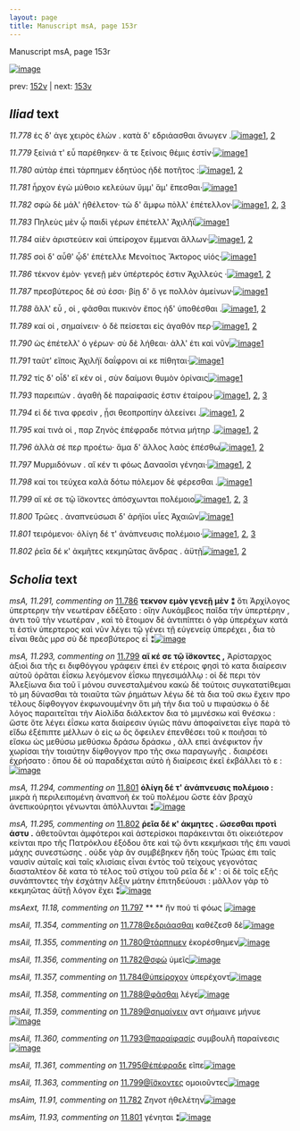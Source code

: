 ```yaml
---
layout: page
title: Manuscript msA, page 153r
---
```


Manuscript msA, page 153r

[![image](http://www.homermultitext.org/iipsrv?OBJ=IIP,1.0&FIF=/project/homer/pyramidal/deepzoom/hmt/vaimg/2017a/VA153RN_0325.tif&WID=100&CVT=JPEG)](http://www.homermultitext.org/ict2/?urn=urn:cite2:hmt:vaimg.2017a:VA153RN_0325)

prev:  [152v](../152v) | next:  [153v](../153v)

## *Iliad* text

*11.778* <a id="11.778"/> ἐς δ' άγε χειρὸς ἑλὼν . κατὰ δ' εδριάασθαι ἄνωγεν .[![image](http://www.homermultitext.org/iipsrv?OBJ=IIP,1.0&FIF=/project/homer/pyramidal/deepzoom/hmt/vaimg/2017a/VA153RN_0325.tif&RGN=0.173,0.2086,0.427,0.0225&WID=1000&CVT=JPEG)](http://www.homermultitext.org/ict2/?urn=urn:cite2:hmt:vaimg.2017a:VA153RN_0325@0.173,0.2086,0.427,0.0225)[1](#msAil_11.354), [2](#msA_11.164)

*11.779* <a id="11.779"/> ξείνιά τ' εὖ παρέθηκεν· ἅ τε ξείνοις θέμις ἐστίν·[![image](http://www.homermultitext.org/iipsrv?OBJ=IIP,1.0&FIF=/project/homer/pyramidal/deepzoom/hmt/vaimg/2017a/VA153RN_0325.tif&RGN=0.172,0.2318,0.425,0.0248&WID=1000&CVT=JPEG)](http://www.homermultitext.org/ict2/?urn=urn:cite2:hmt:vaimg.2017a:VA153RN_0325@0.172,0.2318,0.425,0.0248)[1](#msA_11.164)

*11.780* <a id="11.780"/> αὐτὰρ ἐπεὶ τάρπημεν ἐδητύος ἠδὲ ποτῆτος :[![image](http://www.homermultitext.org/iipsrv?OBJ=IIP,1.0&FIF=/project/homer/pyramidal/deepzoom/hmt/vaimg/2017a/VA153RN_0325.tif&RGN=0.171,0.2491,0.403,0.0225&WID=1000&CVT=JPEG)](http://www.homermultitext.org/ict2/?urn=urn:cite2:hmt:vaimg.2017a:VA153RN_0325@0.171,0.2491,0.403,0.0225)[1](#msAil_11.355), [2](#msA_11.164)

*11.781* <a id="11.781"/> ἦρχον ἐγὼ μύθοιο κελεύων ὔμμ' ἅμ' ἕπεσθαι·[![image](http://www.homermultitext.org/iipsrv?OBJ=IIP,1.0&FIF=/project/homer/pyramidal/deepzoom/hmt/vaimg/2017a/VA153RN_0325.tif&RGN=0.174,0.2663,0.368,0.0225&WID=1000&CVT=JPEG)](http://www.homermultitext.org/ict2/?urn=urn:cite2:hmt:vaimg.2017a:VA153RN_0325@0.174,0.2663,0.368,0.0225)[1](#msA_11.164)

*11.782* <a id="11.782"/> σφὼ δὲ μάλ' ἠθέλετον· τὼ δ' ἄμφω πὸλλ' ἐπέτελλον·[![image](http://www.homermultitext.org/iipsrv?OBJ=IIP,1.0&FIF=/project/homer/pyramidal/deepzoom/hmt/vaimg/2017a/VA153RN_0325.tif&RGN=0.17,0.2858,0.418,0.0225&WID=1000&CVT=JPEG)](http://www.homermultitext.org/ict2/?urn=urn:cite2:hmt:vaimg.2017a:VA153RN_0325@0.17,0.2858,0.418,0.0225)[1](#msAim_11.91), [2](#msAil_11.356), [3](#msA_11.164)

*11.783* <a id="11.783"/> Πηλεὺς μὲν ᾧ παιδὶ γέρων ἐπέτελλ' Ἀχιλῆϊ[![image](http://www.homermultitext.org/iipsrv?OBJ=IIP,1.0&FIF=/project/homer/pyramidal/deepzoom/hmt/vaimg/2017a/VA153RN_0325.tif&RGN=0.171,0.3046,0.38,0.0255&WID=1000&CVT=JPEG)](http://www.homermultitext.org/ict2/?urn=urn:cite2:hmt:vaimg.2017a:VA153RN_0325@0.171,0.3046,0.38,0.0255)[1](#msA_11.164)

*11.784* <a id="11.784"/> αἰὲν ἀριστεύειν καὶ ὑπείροχον ἔμμεναι ἄλλων·[![image](http://www.homermultitext.org/iipsrv?OBJ=IIP,1.0&FIF=/project/homer/pyramidal/deepzoom/hmt/vaimg/2017a/VA153RN_0325.tif&RGN=0.17,0.3233,0.426,0.024&WID=1000&CVT=JPEG)](http://www.homermultitext.org/ict2/?urn=urn:cite2:hmt:vaimg.2017a:VA153RN_0325@0.17,0.3233,0.426,0.024)[1](#msAil_11.357), [2](#msA_11.164)

*11.785* <a id="11.785"/> σοὶ δ' αὖθ' ᾧδ' ἐπέτελλε Μενοίτιος Ἄκτορος υἱός·[![image](http://www.homermultitext.org/iipsrv?OBJ=IIP,1.0&FIF=/project/homer/pyramidal/deepzoom/hmt/vaimg/2017a/VA153RN_0325.tif&RGN=0.168,0.3443,0.409,0.0203&WID=1000&CVT=JPEG)](http://www.homermultitext.org/ict2/?urn=urn:cite2:hmt:vaimg.2017a:VA153RN_0325@0.168,0.3443,0.409,0.0203)[1](#msA_11.164)

*11.786* <a id="11.786"/> τέκνον ἐμὸν· γενεῇ μὲν ὑπέρτερός ἐστιν Ἀχιλλεύς ·[![image](http://www.homermultitext.org/iipsrv?OBJ=IIP,1.0&FIF=/project/homer/pyramidal/deepzoom/hmt/vaimg/2017a/VA153RN_0325.tif&RGN=0.162,0.3586,0.456,0.0285&WID=1000&CVT=JPEG)](http://www.homermultitext.org/ict2/?urn=urn:cite2:hmt:vaimg.2017a:VA153RN_0325@0.162,0.3586,0.456,0.0285)[1](#msA_11.291), [2](#msA_11.164)

*11.787* <a id="11.787"/> πρεσβύτερος δὲ σύ ἐσσι· βίῃ δ' ὅ γε πολλὸν ἀμείνων·[![image](http://www.homermultitext.org/iipsrv?OBJ=IIP,1.0&FIF=/project/homer/pyramidal/deepzoom/hmt/vaimg/2017a/VA153RN_0325.tif&RGN=0.16,0.3811,0.433,0.0225&WID=1000&CVT=JPEG)](http://www.homermultitext.org/ict2/?urn=urn:cite2:hmt:vaimg.2017a:VA153RN_0325@0.16,0.3811,0.433,0.0225)[1](#msA_11.164)

*11.788* <a id="11.788"/> ἂλλ' εὖ , οἱ , φᾶσθαι πυκινὸν ἔπος ἠδ' ὑποθέσθαι .[![image](http://www.homermultitext.org/iipsrv?OBJ=IIP,1.0&FIF=/project/homer/pyramidal/deepzoom/hmt/vaimg/2017a/VA153RN_0325.tif&RGN=0.16,0.3983,0.426,0.0233&WID=1000&CVT=JPEG)](http://www.homermultitext.org/ict2/?urn=urn:cite2:hmt:vaimg.2017a:VA153RN_0325@0.16,0.3983,0.426,0.0233)[1](#msAil_11.358), [2](#msA_11.164)

*11.789* <a id="11.789"/> καί οἱ , σημαίνειν· ὁ δὲ πείσεται εἰς ἀγαθόν περ·[![image](http://www.homermultitext.org/iipsrv?OBJ=IIP,1.0&FIF=/project/homer/pyramidal/deepzoom/hmt/vaimg/2017a/VA153RN_0325.tif&RGN=0.16,0.4201,0.397,0.0195&WID=1000&CVT=JPEG)](http://www.homermultitext.org/ict2/?urn=urn:cite2:hmt:vaimg.2017a:VA153RN_0325@0.16,0.4201,0.397,0.0195)[1](#msA_11.164), [2](#msAil_11.359)

*11.790* <a id="11.790"/> ὡς ἐπέτελλ' ὁ γέρων· σὺ δὲ λήθεαι· ἀλλ' έτι καὶ νῦν[![image](http://www.homermultitext.org/iipsrv?OBJ=IIP,1.0&FIF=/project/homer/pyramidal/deepzoom/hmt/vaimg/2017a/VA153RN_0325.tif&RGN=0.159,0.4366,0.395,0.024&WID=1000&CVT=JPEG)](http://www.homermultitext.org/ict2/?urn=urn:cite2:hmt:vaimg.2017a:VA153RN_0325@0.159,0.4366,0.395,0.024)[1](#msA_11.164)

*11.791* <a id="11.791"/> ταῦτ' εἴποις Ἀχιλῆϊ δαΐφρονι αί κε πίθηται·[![image](http://www.homermultitext.org/iipsrv?OBJ=IIP,1.0&FIF=/project/homer/pyramidal/deepzoom/hmt/vaimg/2017a/VA153RN_0325.tif&RGN=0.159,0.4539,0.381,0.0263&WID=1000&CVT=JPEG)](http://www.homermultitext.org/ict2/?urn=urn:cite2:hmt:vaimg.2017a:VA153RN_0325@0.159,0.4539,0.381,0.0263)[1](#msA_11.164)

*11.792* <a id="11.792"/> τίς δ' οἶδ' εἴ κέν οἱ , σὺν δαίμονι θυμὸν ὀρίναις[![image](http://www.homermultitext.org/iipsrv?OBJ=IIP,1.0&FIF=/project/homer/pyramidal/deepzoom/hmt/vaimg/2017a/VA153RN_0325.tif&RGN=0.158,0.4726,0.406,0.0248&WID=1000&CVT=JPEG)](http://www.homermultitext.org/ict2/?urn=urn:cite2:hmt:vaimg.2017a:VA153RN_0325@0.158,0.4726,0.406,0.0248)[1](#msA_11.164)

*11.793* <a id="11.793"/> παρειπὼν . ἀγαθὴ δὲ παραίφασίς ἐστιν ἑταίρου·[![image](http://www.homermultitext.org/iipsrv?OBJ=IIP,1.0&FIF=/project/homer/pyramidal/deepzoom/hmt/vaimg/2017a/VA153RN_0325.tif&RGN=0.153,0.4914,0.421,0.0248&WID=1000&CVT=JPEG)](http://www.homermultitext.org/ict2/?urn=urn:cite2:hmt:vaimg.2017a:VA153RN_0325@0.153,0.4914,0.421,0.0248)[1](#msAil_11.360), [2](#msAim_11.92), [3](#msA_11.164)

*11.794* <a id="11.794"/> εἰ δέ τινα φρεσὶν , ᾗσι θεοπροπίην ἀλεείνει .[![image](http://www.homermultitext.org/iipsrv?OBJ=IIP,1.0&FIF=/project/homer/pyramidal/deepzoom/hmt/vaimg/2017a/VA153RN_0325.tif&RGN=0.158,0.5131,0.388,0.024&WID=1000&CVT=JPEG)](http://www.homermultitext.org/ict2/?urn=urn:cite2:hmt:vaimg.2017a:VA153RN_0325@0.158,0.5131,0.388,0.024)[1](#msA_11.292), [2](#msA_11.164)

*11.795* <a id="11.795"/> καί τινά οἱ , παρ Ζηνὸς ἐπέφραδε πότνια μήτηρ .[![image](http://www.homermultitext.org/iipsrv?OBJ=IIP,1.0&FIF=/project/homer/pyramidal/deepzoom/hmt/vaimg/2017a/VA153RN_0325.tif&RGN=0.159,0.5311,0.418,0.0255&WID=1000&CVT=JPEG)](http://www.homermultitext.org/ict2/?urn=urn:cite2:hmt:vaimg.2017a:VA153RN_0325@0.159,0.5311,0.418,0.0255)[1](#msAil_11.361), [2](#msA_11.164)

*11.796* <a id="11.796"/> ἀλλὰ σέ περ προέτω· ἅμα δ' ἄλλος λαὸς ἑπέσθω[![image](http://www.homermultitext.org/iipsrv?OBJ=IIP,1.0&FIF=/project/homer/pyramidal/deepzoom/hmt/vaimg/2017a/VA153RN_0325.tif&RGN=0.158,0.5499,0.392,0.0233&WID=1000&CVT=JPEG)](http://www.homermultitext.org/ict2/?urn=urn:cite2:hmt:vaimg.2017a:VA153RN_0325@0.158,0.5499,0.392,0.0233)[1](#msAil_11.362), [2](#msA_11.164)

*11.797* <a id="11.797"/> Μυρμιδόνων . αἴ κέν τι φόως Δαναοῖσι γένηαι·[![image](http://www.homermultitext.org/iipsrv?OBJ=IIP,1.0&FIF=/project/homer/pyramidal/deepzoom/hmt/vaimg/2017a/VA153RN_0325.tif&RGN=0.163,0.5701,0.394,0.0225&WID=1000&CVT=JPEG)](http://www.homermultitext.org/ict2/?urn=urn:cite2:hmt:vaimg.2017a:VA153RN_0325@0.163,0.5701,0.394,0.0225)[1](#msAext_11.18), [2](#msA_11.164)

*11.798* <a id="11.798"/> καί τοι τεύχεα καλὰ δότω πόλεμον δὲ φέρεσθαι .[![image](http://www.homermultitext.org/iipsrv?OBJ=IIP,1.0&FIF=/project/homer/pyramidal/deepzoom/hmt/vaimg/2017a/VA153RN_0325.tif&RGN=0.158,0.5889,0.417,0.0248&WID=1000&CVT=JPEG)](http://www.homermultitext.org/ict2/?urn=urn:cite2:hmt:vaimg.2017a:VA153RN_0325@0.158,0.5889,0.417,0.0248)[1](#msA_11.164)

*11.799* <a id="11.799"/> αἴ κέ σε τῷ ἴ̈σκοντες ἀπόσχωνται πολέμοιο[![image](http://www.homermultitext.org/iipsrv?OBJ=IIP,1.0&FIF=/project/homer/pyramidal/deepzoom/hmt/vaimg/2017a/VA153RN_0325.tif&RGN=0.16,0.6062,0.392,0.0233&WID=1000&CVT=JPEG)](http://www.homermultitext.org/ict2/?urn=urn:cite2:hmt:vaimg.2017a:VA153RN_0325@0.16,0.6062,0.392,0.0233)[1](#msA_11.293), [2](#msAil_11.363), [3](#msA_11.164)

*11.800* <a id="11.800"/> Τρῶες . ἀναπνεύσωσι δ' ἀρήϊοι υἷες Ἀχαιῶν[![image](http://www.homermultitext.org/iipsrv?OBJ=IIP,1.0&FIF=/project/homer/pyramidal/deepzoom/hmt/vaimg/2017a/VA153RN_0325.tif&RGN=0.158,0.6287,0.404,0.021&WID=1000&CVT=JPEG)](http://www.homermultitext.org/ict2/?urn=urn:cite2:hmt:vaimg.2017a:VA153RN_0325@0.158,0.6287,0.404,0.021)[1](#msA_11.164)

*11.801* <a id="11.801"/> τειρόμενοι· ὀλίγη δέ τ' ἀνάπνευσις πολέμοιο·[![image](http://www.homermultitext.org/iipsrv?OBJ=IIP,1.0&FIF=/project/homer/pyramidal/deepzoom/hmt/vaimg/2017a/VA153RN_0325.tif&RGN=0.154,0.6452,0.414,0.024&WID=1000&CVT=JPEG)](http://www.homermultitext.org/ict2/?urn=urn:cite2:hmt:vaimg.2017a:VA153RN_0325@0.154,0.6452,0.414,0.024)[1](#msAim_11.93), [2](#msA_11.294), [3](#msA_11.164)

*11.802* <a id="11.802"/> ῥεῖα δέ κ' ἀκμῆτες κεκμηῶτας ἄνδρας . ἀϋτῇ[![image](http://www.homermultitext.org/iipsrv?OBJ=IIP,1.0&FIF=/project/homer/pyramidal/deepzoom/hmt/vaimg/2017a/VA153RN_0325.tif&RGN=0.15,0.6632,0.425,0.0398&WID=1000&CVT=JPEG)](http://www.homermultitext.org/ict2/?urn=urn:cite2:hmt:vaimg.2017a:VA153RN_0325@0.15,0.6632,0.425,0.0398)[1](#msA_11.295), [2](#msA_11.164)

## *Scholia* text

*msA, 11.291, commenting on* [11.786](#11.786)  <a id="msA_11.291"/> **τεκνον εμὸν γενεῇ μὲν ⁑** ὅτι Ἀρχίλογος ὑπερτερην τὴν νεωτέραν ἐδέξατο : οἴην Λυκάμβεος παῖδα τὴν ὑπερτέρην , ἀντι τοῦ τὴν νεωτέραν , καὶ τὸ ἕτοιμον δὲ ἀντιπίπτει ὁ γὰρ ὑπερέχων κατά τι ἐστὶν ὑπερτερος καὶ νῦν λέγει τῷ γένει τῇ εὐγενείᾳ ὑπερέχει , δια τὸ εἶναι θεᾶς μρσ σὺ δὲ πρεσβύτερος εἶ ⁑[![image](http://www.homermultitext.org/iipsrv?OBJ=IIP,1.0&FIF=/project/homer/pyramidal/deepzoom/hmt/vaimg/2017a/VA153RN_0325.tif&RGN=0.5956,0.3636,0.1962,0.1074&WID=1000&CVT=JPEG)](http://www.homermultitext.org/ict2/?urn=urn:cite2:hmt:vaimg.2017a:VA153RN_0325@0.5956,0.3636,0.1962,0.1074)

*msA, 11.293, commenting on* [11.799](#11.799)  <a id="msA_11.293"/> **αἵ κέ σε τῷ ἴ̈σκοντες ,** Ἀρίσταρχος ἀξιοὶ δια τῆς ει διφθόγγου γράφειν ἐπεὶ ἐν ετέροις φησὶ τὸ κατα διαίρεσιν αὐτοῦ ὁρᾶται ἐΐσκω λεγόμενον ἐΐσκω πηγεσιμάλλῳ : οἱ δὲ περι τὸν Ἀλεξίωνα δια τοῦ ϊ μόνου συνεσταλμένου κακὼ δὲ τούτοις συγκατατίθεμαι τὸ μη δύνασθαι τὰ τοιαῦτα τῶν ῥημάτων λέγω δὲ τὰ δια τοῦ σκω ἔχειν προ τέλους δίφθογγον ἐκφωνουμένην ὅτι μὴ τὴν δια τοῦ υ πιφαύσκω ὁ δὲ λόγος παραιτεῖται τὴν Αἰολίδα διάλεκτον δια τὸ μιμνέσκω καὶ θνέσκω : ὥστε ὅτε λέγει ἐΐσκω κατα διαίρεσιν ὑγιῶς πάνυ ἀποφαίνεται εἶγε παρὰ τὸ εἴδω ἐξέπιπτε μέλλων ὁ εἰς ω ὃς ὄφειλεν ἐπενθέσει τοῦ κ ποιῆσαι τὸ εἴσκω ὡς μεθύσω μεθύσκω δράσω δράσκω , ἀλλ επεὶ ἀνέφικτον ἦν χωρίσαι τὴν τοιαύτην δίφθογγον προ τῆς σκω παραγωγῆς . διαιρέσει ἐχρήσατο : ὅπου δὲ οὐ παραδέχεται αὐτὸ ἡ διαίρεσις ἐκεῖ ἐκβάλλει τὸ ε :[![image](http://www.homermultitext.org/iipsrv?OBJ=IIP,1.0&FIF=/project/homer/pyramidal/deepzoom/hmt/vaimg/2017a/VA153RN_0325.tif&RGN=0.1572,0.5094,0.6376,0.2246&WID=1000&CVT=JPEG)](http://www.homermultitext.org/ict2/?urn=urn:cite2:hmt:vaimg.2017a:VA153RN_0325@0.1572,0.5094,0.6376,0.2246)

*msA, 11.294, commenting on* [11.801](#11.801)  <a id="msA_11.294"/> **ὀλίγη δέ τ' ἀνάπνευσις πολέμοιο :** μικρὰ ἡ περιλειπομένη ἀναπνοὴ ἐκ τοῦ πολέμου ὥστε ἐὰν βραχὺ ἀνεπικούρητοι γένωνται ἀπόλλυνται ⁑[![image](http://www.homermultitext.org/iipsrv?OBJ=IIP,1.0&FIF=/project/homer/pyramidal/deepzoom/hmt/vaimg/2017a/VA153RN_0325.tif&RGN=0.1532,0.716,0.6356,0.0301&WID=1000&CVT=JPEG)](http://www.homermultitext.org/ict2/?urn=urn:cite2:hmt:vaimg.2017a:VA153RN_0325@0.1532,0.716,0.6356,0.0301)

*msA, 11.295, commenting on* [11.802](#11.802)  <a id="msA_11.295"/> **ῥεῖα δέ κ' ἀκμητες . ὤσεσθαι προτὶ άστυ .** ἀθετοῦνται ἀμφότεροι καὶ ἀστερίσκοι παράκεινται ὅτι οἱκειότερον κείνται προ τῆς Πατρόκλου ἐξόδου ὅτε καὶ τῷ ὄντι κεκμήκασι τῆς ἐπι ναυσὶ μάχης συνεστώσης . οὐδε γὰρ ἂν συμβέβηκεν ἤδη τοὺς Τρώας ἐπι ταῖς ναυσὶν αὐταῖς καὶ ταῖς κλισίαις εἶναι ἐντὸς τοῦ τείχους γεγονότας διασταλτέον δὲ κατα τὸ τέλος τοῦ στίχου τοῦ ρεῖα δέ κ' : οἱ δὲ τοῖς εξῆς συνάπτοντες τὴν ἐσχάτην λέξιν μάτην ἐπιτηδεύουσι : μᾶλλον γὰρ τὸ κεκμηῶτας ἀϋτῇ λόγον ἔχει ⁑[![image](http://www.homermultitext.org/iipsrv?OBJ=IIP,1.0&FIF=/project/homer/pyramidal/deepzoom/hmt/vaimg/2017a/VA153RN_0325.tif&RGN=0.1291,0.7355,0.6717,0.0796&WID=1000&CVT=JPEG)](http://www.homermultitext.org/ict2/?urn=urn:cite2:hmt:vaimg.2017a:VA153RN_0325@0.1291,0.7355,0.6717,0.0796)

*msAext, 11.18, commenting on* [11.797](#11.797)  <a id="msAext_11.18"/> **					 				** 					 ἤν πού τί φόως 				[![image](http://www.homermultitext.org/iipsrv?OBJ=IIP,1.0&FIF=/project/homer/pyramidal/deepzoom/hmt/vaimg/2017a/VA153RN_0325.tif&RGN=0.794,0.5866,0.072,0.0278&WID=1000&CVT=JPEG)](http://www.homermultitext.org/ict2/?urn=urn:cite2:hmt:vaimg.2017a:VA153RN_0325@0.794,0.5866,0.072,0.0278)

*msAil, 11.354, commenting on* [11.778@εδριάασθαι](#11.778@εδριάασθαι)  <a id="msAil_11.354"/> καθέζεσθ δὲ[![image](http://www.homermultitext.org/iipsrv?OBJ=IIP,1.0&FIF=/project/homer/pyramidal/deepzoom/hmt/vaimg/2017a/VA153RN_0325.tif&RGN=0.463,0.1958,0.068,0.0218&WID=1000&CVT=JPEG)](http://www.homermultitext.org/ict2/?urn=urn:cite2:hmt:vaimg.2017a:VA153RN_0325@0.463,0.1958,0.068,0.0218)

*msAil, 11.355, commenting on* [11.780@τάρπημεν](#11.780@τάρπημεν)  <a id="msAil_11.355"/> ἐκορέσθημεν[![image](http://www.homermultitext.org/iipsrv?OBJ=IIP,1.0&FIF=/project/homer/pyramidal/deepzoom/hmt/vaimg/2017a/VA153RN_0325.tif&RGN=0.315,0.2446,0.069,0.0143&WID=1000&CVT=JPEG)](http://www.homermultitext.org/ict2/?urn=urn:cite2:hmt:vaimg.2017a:VA153RN_0325@0.315,0.2446,0.069,0.0143)

*msAil, 11.356, commenting on* [11.782@σφὼ](#11.782@σφὼ)  <a id="msAil_11.356"/> ὑμεῖς[![image](http://www.homermultitext.org/iipsrv?OBJ=IIP,1.0&FIF=/project/homer/pyramidal/deepzoom/hmt/vaimg/2017a/VA153RN_0325.tif&RGN=0.199,0.2821,0.027,0.0135&WID=1000&CVT=JPEG)](http://www.homermultitext.org/ict2/?urn=urn:cite2:hmt:vaimg.2017a:VA153RN_0325@0.199,0.2821,0.027,0.0135)

*msAil, 11.357, commenting on* [11.784@ὑπείροχον](#11.784@ὑπείροχον)  <a id="msAil_11.357"/> ὑπερέχοντ[![image](http://www.homermultitext.org/iipsrv?OBJ=IIP,1.0&FIF=/project/homer/pyramidal/deepzoom/hmt/vaimg/2017a/VA153RN_0325.tif&RGN=0.396,0.3181,0.054,0.0165&WID=1000&CVT=JPEG)](http://www.homermultitext.org/ict2/?urn=urn:cite2:hmt:vaimg.2017a:VA153RN_0325@0.396,0.3181,0.054,0.0165)

*msAil, 11.358, commenting on* [11.788@φᾶσθαι](#11.788@φᾶσθαι)  <a id="msAil_11.358"/> λέγε[![image](http://www.homermultitext.org/iipsrv?OBJ=IIP,1.0&FIF=/project/homer/pyramidal/deepzoom/hmt/vaimg/2017a/VA153RN_0325.tif&RGN=0.286,0.3946,0.03,0.015&WID=1000&CVT=JPEG)](http://www.homermultitext.org/ict2/?urn=urn:cite2:hmt:vaimg.2017a:VA153RN_0325@0.286,0.3946,0.03,0.015)

*msAil, 11.359, commenting on* [11.789@σημαίνειν](#11.789@σημαίνειν)  <a id="msAil_11.359"/> αντ σήμαινε μήνυε[![image](http://www.homermultitext.org/iipsrv?OBJ=IIP,1.0&FIF=/project/homer/pyramidal/deepzoom/hmt/vaimg/2017a/VA153RN_0325.tif&RGN=0.262,0.4096,0.056,0.0195&WID=1000&CVT=JPEG)](http://www.homermultitext.org/ict2/?urn=urn:cite2:hmt:vaimg.2017a:VA153RN_0325@0.262,0.4096,0.056,0.0195)

*msAil, 11.360, commenting on* [11.793@παραίφασίς](#11.793@παραίφασίς)  <a id="msAil_11.360"/> συμβουλῆ παραίνεσις[![image](http://www.homermultitext.org/iipsrv?OBJ=IIP,1.0&FIF=/project/homer/pyramidal/deepzoom/hmt/vaimg/2017a/VA153RN_0325.tif&RGN=0.35,0.4869,0.11,0.0158&WID=1000&CVT=JPEG)](http://www.homermultitext.org/ict2/?urn=urn:cite2:hmt:vaimg.2017a:VA153RN_0325@0.35,0.4869,0.11,0.0158)

*msAil, 11.361, commenting on* [11.795@ἐπέφραδε](#11.795@ἐπέφραδε)  <a id="msAil_11.361"/> εῖπε[![image](http://www.homermultitext.org/iipsrv?OBJ=IIP,1.0&FIF=/project/homer/pyramidal/deepzoom/hmt/vaimg/2017a/VA153RN_0325.tif&RGN=0.407,0.5259,0.025,0.0135&WID=1000&CVT=JPEG)](http://www.homermultitext.org/ict2/?urn=urn:cite2:hmt:vaimg.2017a:VA153RN_0325@0.407,0.5259,0.025,0.0135)

*msAil, 11.363, commenting on* [11.799@ἴ̈σκοντες](#11.799@ἴ̈σκοντες)  <a id="msAil_11.363"/> ομοιοῦντες[![image](http://www.homermultitext.org/iipsrv?OBJ=IIP,1.0&FIF=/project/homer/pyramidal/deepzoom/hmt/vaimg/2017a/VA153RN_0325.tif&RGN=0.312,0.6039,0.05,0.0143&WID=1000&CVT=JPEG)](http://www.homermultitext.org/ict2/?urn=urn:cite2:hmt:vaimg.2017a:VA153RN_0325@0.312,0.6039,0.05,0.0143)

*msAim, 11.91, commenting on* [11.782](#11.782)  <a id="msAim_11.91"/> Ζηνοτ ἠθελέτην[![image](http://www.homermultitext.org/iipsrv?OBJ=IIP,1.0&FIF=/project/homer/pyramidal/deepzoom/hmt/vaimg/2017a/VA153RN_0325.tif&RGN=0.583,0.2776,0.079,0.0203&WID=1000&CVT=JPEG)](http://www.homermultitext.org/ict2/?urn=urn:cite2:hmt:vaimg.2017a:VA153RN_0325@0.583,0.2776,0.079,0.0203)

*msAim, 11.93, commenting on* [11.801](#11.801)  <a id="msAim_11.93"/> γένηται ⁑[![image](http://www.homermultitext.org/iipsrv?OBJ=IIP,1.0&FIF=/project/homer/pyramidal/deepzoom/hmt/vaimg/2017a/VA153RN_0325.tif&RGN=0.564,0.6452,0.033,0.0308&WID=1000&CVT=JPEG)](http://www.homermultitext.org/ict2/?urn=urn:cite2:hmt:vaimg.2017a:VA153RN_0325@0.564,0.6452,0.033,0.0308)